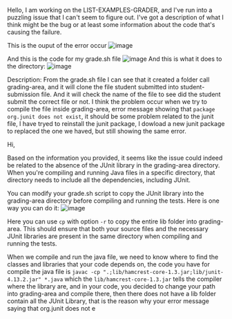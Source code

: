 Hello, I am working on the LIST-EXAMPLES-GRADER, and I've run into a puzzling issue that I can't seem to figure out. I've got a description of what I think might be the bug or at least some information about the code that's causing the failure.


This is the ouput of the error occur
![image](https://github.com/ziyexiaohei/cse15l-lab-reports/assets/146874199/195484f3-42dc-4425-9e6d-eec70aac9ed4)


And this is the code for my grade.sh file
![image](https://github.com/ziyexiaohei/cse15l-lab-reports/assets/146874199/49b78b96-d6ca-4987-9287-12a656dd0b28)
And this is what it does to the directory:
![image](https://github.com/ziyexiaohei/cse15l-lab-reports/assets/146874199/c8fe0ab5-188a-4044-a699-39f2b1abe2f5)

Description: From the grade.sh file I can see that it created a folder call grading-area, and it will clone the file student submitted into student-submission file. And it will check the name of the file to see did the student submit the correct file or not. I think the problem occur when we try to compile the file inside grading-area, error message showing that `package org.junit does not exist`, it should be some problem related to the junit file, I have tryed to reinstall the junit package, I dowload a new junit package to replaced the one we haved, but still showing the same error.



Hi,

Based on the information you provided, it seems like the issue could indeed be related to the absence of the JUnit library in the grading-area directory. When you're compiling and running Java files in a specific directory, that directory needs to include all the dependencies, including JUnit.

You can modify your grade.sh script to copy the JUnit library into the grading-area directory before compiling and running the tests. Here is one way you can do it:
![image](https://github.com/ziyexiaohei/cse15l-lab-reports/assets/146874199/2487f883-392a-4517-91d9-20eee8f85b8c)

Here you can use `cp` with option `-r` to copy the entire lib folder into grading-area. This should ensure that both your source files and the necessary JUnit libraries are present in the same directory when compiling and running the tests.

When we compile and run the java file, we need to know where to find the classes and libraries that your code depends on, the code you have for compile the java file is `javac -cp ".;lib/hamcrest-core-1.3.jar;lib/junit-4.13.2.jar" *.java` which the `lib/hamcrest-core-1.3.jar` tells the compiler where the library are, and in your code, you decided to change your path into grading-area and compile there, then there does not have a lib folder contain all the JUnit Library, that is the reason why your error message saying that org.junit does not e
